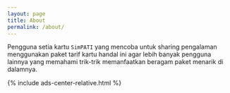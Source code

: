 ```yaml
---
layout: page
title: About
permalink: /about/
---
```


Pengguna setia kartu `SimPATI` yang mencoba untuk sharing pengalaman menggunakan paket tarif kartu handal ini agar lebih banyak pengguna lainnya yang memahami trik-trik memanfaatkan beragam paket menarik di dalamnya.

{% include ads-center-relative.html %}